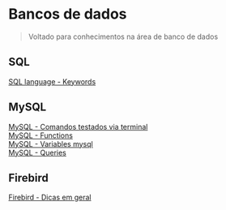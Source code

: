 # Bancos de dados

>Voltado para conhecimentos na área de banco de dados

SQL
----

[SQL language - Keywords](SQL/docs/keywords/00-index.md)</br>


MySQL
------

[MySQL - Comandos testados via terminal](MySQL/docs/using-mysql-cmd_bash.md)</br>
[MySQL - Functions](MySQL/docs/functions/00-index.md)</br>
[MySQL - Variables mysql](MySQL/docs/projects/dissectMysql/variables.md)</br>
[MySQL - Queries](MySQL/docs/query)</br>


Firebird
----------

[Firebird - Dicas em geral](Firebird/docs/01-dicas-fb.md)</br>